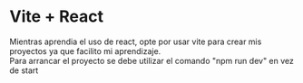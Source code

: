 <h1>Vite + React</h1>
<p>Mientras aprendia el uso de react, opte por usar vite para crear mis proyectos ya que facilito mi aprendizaje.<br>
Para arrancar el proyecto se debe utilizar el comando "npm run dev" en vez de start</p>
